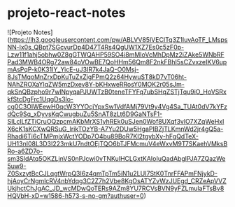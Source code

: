 # projeto-react-notes

![Projeto Notes] (https://lh3.googleusercontent.com/pw/ABLVV85lVECITq3Z1luvAoTF_LMspsNN-lx0s_QBpt7SGcvurDp4D47T4Rs4QgUW1XZ7Es0c5zF0p-Lzw11f1ahj5obhw0Z8gGTWQAHP59SO4i8mMIoVcMhDpMz2iZAke5WNbRFPad3MWB4ORg72aw84oVOwBE7QoHHm56Qm8F2nkFBhI5sCZvxzeIKV6upmAsPqP-k0K31IY_YicE-uJ3IR7k4JaQ-O0Msj-8JsTMqoMnZrxDpKuTuZxZigFPmQ2z64HywuST8kD7vT06ht-NAhZROXaYlqZW5mzDxev8Y-bKHxweRRosY0MOK2r05sJm-qkSnQBzpho9r7wlNpyqaPJUWTzB0teneTFYFq7ubSHqZSTjTqu9iO_HoVSRxkfStcDgFrc1UqgDs3lo-cg0C3OlWEewH0qcW3YYOcjYpxSw1VdfAMj79Vt9y4Vg4Sa_TUAt0dV7kYFzdQc9Sq_xDyvsKqCwugbuZu5SnAT8zLt6D9GaNTsF1-SILclLfZTiCruOQzpcmAKbMrXS1yhREk0uSJen0Wof8UXqf3vlO7XZqWeHxIX6cK1sKCXwQRSuG_lrikTOzYB-A7Yu2DUw5HgaPIBZjTLKmnWd2jr4gQ5a-Rhadi6Ti6cTMPmjxWctYODp7O4bu89BoR7KI2tgybXy-hFgQdTeX-UH13nI08L3D3I223mkU7ndtOEjTQO6bTJFMcmuV4eWxvM9T7SKaehVMksBRo-a6ZD7o-sm3SldAtq5OKZLjnVS0nPJcwi0vTNKuIHCLGxtKAIoIuQadAbglPJA7ZQazWe5uw9-Z0SxzytBcCJLqgtWrpQ3I6z4qmTpTm5iN1u2LUI7StK0TnrFFAPmFNjykD-hjAoyCrNgmlcRV4nbYdqg3C2Z7h2Vbe8KgOsATYZvWzJUEgd_CRZeApVVZUkjhctChJgAC_JD_wcMDwQoTERs9AZm8YU7RCVsBVN9yFZLmulaFTsBv8HQVbH-xD=w1586-h573-s-no-gm?authuser=0)
